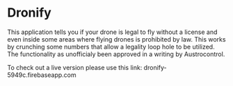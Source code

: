# Dronify

This application tells you if your drone is legal to fly without a license and even inside some areas where flying drones is prohibited by law. This works by crunching some numbers that allow a legality loop hole to be utilized. The functionality as unofficialy been approved in a writing by Austrocontrol.

To check out a live version please use this link: dronify-5949c.firebaseapp.com
